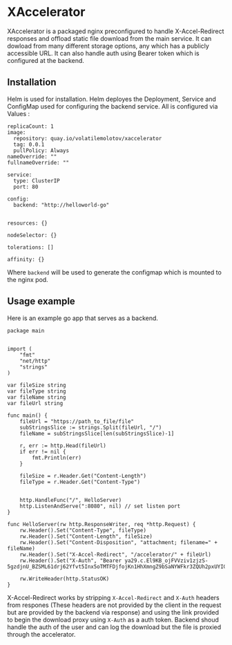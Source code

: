 # XAccelerator 

XAccelerator is a packaged nginx preconfigured to handle X-Accel-Redirect responses and offload static file download from the main service.
It can dowload from many different storage options, any which has a publicly accessible URL. It can also handle auth using Bearer token which is configured at the backend. 

## Installation

Helm is used for installation. Helm deployes the Deployment, Service and ConfigMap used for configuring the backend service. 
All is configured via Values : 
```
replicaCount: 1
image:
  repository: quay.io/volatilemolotov/xaccelerator
  tag: 0.0.1
  pullPolicy: Always
nameOverride: ""
fullnameOverride: ""

service:
  type: ClusterIP
  port: 80

config:
  backend: "http://helloworld-go"

    
resources: {}

nodeSelector: {}

tolerations: []

affinity: {}
```
Where `backend` will be used to generate the configmap which is mounted to the nginx pod. 

## Usage example

Here is an example go app that serves as a backend. 

```
package main


import (
	"fmt"
	"net/http"
	"strings"
)

var fileSize string
var fileType string
var fileName string
var fileUrl string

func main() {
	fileUrl = "https://path_to_file/file"
	subStringsSlice := strings.Split(fileUrl, "/")
	fileName = subStringsSlice[len(subStringsSlice)-1]

	r, err := http.Head(fileUrl)
	if err != nil {
		fmt.Println(err)
	}

	fileSize = r.Header.Get("Content-Length")
	fileType = r.Header.Get("Content-Type")


	http.HandleFunc("/", HelloServer)
	http.ListenAndServe(":8080", nil) // set listen port
}

func HelloServer(rw http.ResponseWriter, req *http.Request) {
	rw.Header().Set("Content-Type", fileType)
	rw.Header().Set("Content-Length", fileSize)
	rw.Header().Set("Content-Disposition", "attachment; filename=" + fileName)
	rw.Header().Set("X-Accel-Redirect", "/accelerator/" + fileUrl)
	rw.Header().Set("X-Auth", "Bearer ya29.c.El9KB_ojFVVziv1zjzS-5gzdjnU_BZSML61drj62Yfvt5Inx5oTMTFDjfojKn1HhXmngZ9bSaNYWFkr3ZQUh2pxUYIG69NuuJveqxsXPOUTg397CyEcfxwN8Bqy6mK9bKA")

	rw.WriteHeader(http.StatusOK)
}

```

X-Accel-Redirect works by stripping `X-Accel-Redirect` and `X-Auth` headers from respones (These headers are not provided by the client in the request but are provided by the backend via response) and using the link provided to begin the download proxy using `X-Auth` as a auth token. Backend shoud handle the auth of the user and can log the download but the file is proxied through the accelerator. 